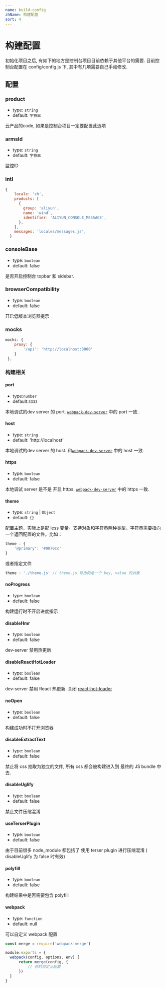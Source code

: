 ```yaml
---
name: build-config
zhName: 构建配置
sort: 4
---
```


# 构建配置

初始化项目之后, 有如下的地方是控制台项目目前依赖于其他平台的需要. 目前控制台配置在 config/config.js 下, 其中有几项需要自己手动修改.

## 配置
### product

* type: `string`
* default: `字符串`

云产品的code, 如果是控制台项目一定要配置此选项

### armsId

* type: `string`
* default: `字符串`

监控ID

### intl

``` javascript
{
    locale: 'zh',
    products: [
      {
        group: 'aliyun',
        name: 'wind',
        identifier: 'ALIYUN_CONSOLE_MESSAGE',
      },
    ],
    messages: 'locales/messages.js',
  }
```

### consoleBase

* type: `boolean`
* default: false

是否开启控制台 topbar 和 sidebar. 

### browserCompatibility
* type: `boolean`
* default: false

开启低版本浏览器提示

### mocks

``` javascript
mocks: {
	proxy: {
		'/api': 'http://localhost:3000'
	}
 },
```

### 构建相关

#### port

* type:`number`
* default:`3333`

本地调试的dev server 的 port.  [`webpack-dev-server`](https://webpack.js.org/configuration/dev-server/#devserverport) 中的 port 一致..

#### host
* type: `string`
* default: 'http://localhost'

本地调试的dev server 的 host. 和[`webpack-dev-server`](https://webpack.js.org/configuration/dev-server/#devserverport) 中的 host 一致.

#### https
* type: `boolean`
* default: false

本地调试 server 是不是 开启 https. [`webpack-dev-server`](https://webpack.js.org/configuration/dev-server/#devserverport) 中的 https 一致.

 #### theme
 * type: `string` | `Object`
 * default: `{}`
 
配置主题，实际上是配 less 变量。支持对象和字符串两种类型，字符串需要指向一个返回配置的文件。比如：
```javascript
theme : {
	'@primary': '#0070cc'
}
```
或者指定文件 

```javascript
theme : './theme.js' // theme.js 导出的是一个 key, value 的对象
```

#### noProgress
* type: `boolean`
* default: false

构建运行时不开启进度指示
#### disableHmr
* type: `boolean`
* default: false

dev-server 禁用热更新
#### disableReactHotLoader
* type: `boolean`
* default: false

dev-server 禁用 React 热更新. 关闭 [react-hot-loader](https://github.com/gaearon/react-hot-loader/)

#### noOpen

* type: `boolean`
* default: false

构建成功时不打开浏览器

#### disableExtractText

* type: `boolean`
* default: false

禁止将 css 抽取为独立的文件, 所有 css 都会被构建进入到 最终的 JS bundle 中去.

#### disableUglify
* type: `boolean`
* default: false

禁止文件压缩混淆

#### useTerserPlugin
* type: `boolean`
* default: false

由于目前很多 node_module 都包括了
使用 terser plugin 进行压缩混淆 ( disableUglify 为 false 时有效)

#### polyfill
* type: `boolean`
* default: false

构建结果中是否需要包含 polyfill

#### webpack
* type: `function`
* default: null

可以自定义 webpack 配置

```javascript
const merge = require('webpack-merge')

module.exports = {
  webpack(config, options, env) {
	  return merge(config, {
		  // 你的自定义配置
	  })
  }
}
```